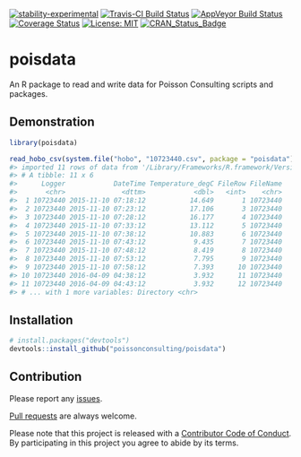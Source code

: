 
<!-- README.md is generated from README.Rmd. Please edit that file -->

[![stability-experimental](https://img.shields.io/badge/stability-experimental-orange.svg)](https://github.com/joethorley/stability-badges#experimental)
[![Travis-CI Build
Status](https://travis-ci.org/poissonconsulting/poisdata.svg?branch=master)](https://travis-ci.org/poissonconsulting/poisdata)
[![AppVeyor Build
Status](https://ci.appveyor.com/api/projects/status/github/poissonconsulting/poisdata?branch=master&svg=true)](https://ci.appveyor.com/project/poissonconsulting/poisdata)
[![Coverage
Status](https://img.shields.io/codecov/c/github/poissonconsulting/poisdata/master.svg)](https://codecov.io/github/poissonconsulting/poisdata?branch=master)
[![License:
MIT](https://img.shields.io/badge/License-MIT-blue.svg)](https://opensource.org/licenses/MIT)
[![CRAN\_Status\_Badge](http://www.r-pkg.org/badges/version/poisdata)](https://cran.r-project.org/package=poisdata)

# poisdata

An R package to read and write data for Poisson Consulting scripts and
packages.

## Demonstration

``` r
library(poisdata)

read_hobo_csv(system.file("hobo", "10723440.csv", package = "poisdata"))
#> imported 11 rows of data from '/Library/Frameworks/R.framework/Versions/3.4/Resources/library/poisdata/hobo/10723440.csv'
#> # A tibble: 11 x 6
#>      Logger            DateTime Temperature_degC FileRow FileName
#>       <chr>              <dttm>            <dbl>   <int>    <chr>
#>  1 10723440 2015-11-10 07:18:12           14.649       1 10723440
#>  2 10723440 2015-11-10 07:23:12           17.106       3 10723440
#>  3 10723440 2015-11-10 07:28:12           16.177       4 10723440
#>  4 10723440 2015-11-10 07:33:12           13.112       5 10723440
#>  5 10723440 2015-11-10 07:38:12           10.883       6 10723440
#>  6 10723440 2015-11-10 07:43:12            9.435       7 10723440
#>  7 10723440 2015-11-10 07:48:12            8.419       8 10723440
#>  8 10723440 2015-11-10 07:53:12            7.795       9 10723440
#>  9 10723440 2015-11-10 07:58:12            7.393      10 10723440
#> 10 10723440 2016-04-09 04:38:12            3.932      11 10723440
#> 11 10723440 2016-04-09 04:43:12            3.932      12 10723440
#> # ... with 1 more variables: Directory <chr>
```

## Installation

``` r
# install.packages("devtools")
devtools::install_github("poissonconsulting/poisdata")
```

## Contribution

Please report any
[issues](https://github.com/poissonconsulting/poisdata/issues).

[Pull requests](https://github.com/poissonconsulting/poisdata/pulls) are
always welcome.

Please note that this project is released with a [Contributor Code of
Conduct](https://github.com/poissonconsulting/poisdata/blob/master/CONDUCT.md).
By participating in this project you agree to abide by its terms.
